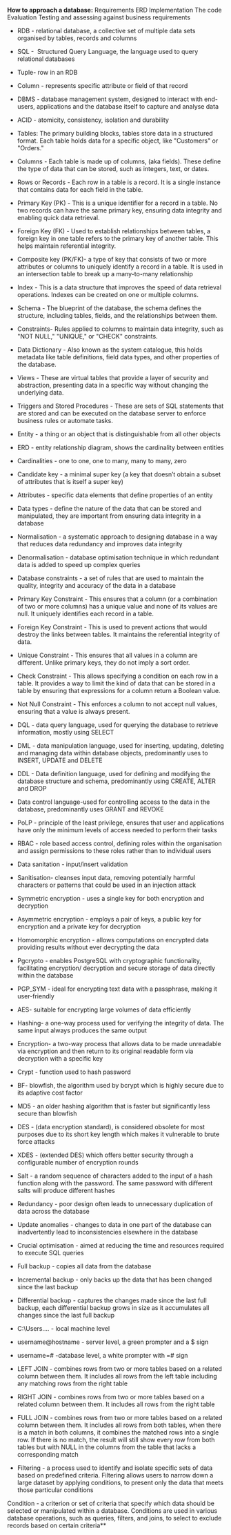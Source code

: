 **How to approach a database:**
	Requirements
		ERD
	Implementation
		The code
	Evaluation
		Testing and assessing against business requirements

- RDB - relational database, a collective set of multiple data sets organised by tables, records and columns 
    
- SQL -  Structured Query Language, the language used to query relational databases
    
- Tuple- row in an RDB
    
- Column - represents specific attribute or field of that record
    
- DBMS - database management system, designed to interact with end-users, applications and the database itself to capture and analyse data
    
- ACID - atomicity, consistency, isolation and durability
    
- Tables: The primary building blocks, tables store data in a structured format. Each table holds data for a specific object, like "Customers" or "Orders."
    
- Columns - Each table is made up of columns, (aka fields). These define the type of data that can be stored, such as integers, text, or dates.
    
- Rows or Records - Each row in a table is a record. It is a single instance that contains data for each field in the table.
    
- Primary Key (PK) - This is a unique identifier for a record in a table. No two records can have the same primary key, ensuring data integrity and enabling quick data retrieval.
    
- Foreign Key (FK) - Used to establish relationships between tables, a foreign key in one table refers to the primary key of another table. This helps maintain referential integrity.
    
- Composite key (PK/FK)- a type of key that consists of two or more attributes or columns to uniquely identify a record in a table. It is used in an intersection table to break up a many-to-many relationship
    
- Index - This is a data structure that improves the speed of data retrieval operations. Indexes can be created on one or multiple columns.
    
- Schema - The blueprint of the database, the schema defines the structure, including tables, fields, and the relationships between them.
    
- Constraints- Rules applied to columns to maintain data integrity, such as "NOT NULL," "UNIQUE," or "CHECK" constraints.
    
- Data Dictionary - Also known as the system catalogue, this holds metadata like table definitions, field data types, and other properties of the database.
    
- Views - These are virtual tables that provide a layer of security and abstraction, presenting data in a specific way without changing the underlying data.
    
- Triggers and Stored Procedures - These are sets of SQL statements that are stored and can be executed on the database server to enforce business rules or automate tasks.
    
- Entity - a thing or an object that is distinguishable from all other objects
    
- ERD - entity relationship diagram, shows the cardinality between entities
    
- Cardinalities - one to one, one to many, many to many, zero 
    
- Candidate key - a minimal super key (a key that doesn’t obtain a subset of attributes that is itself a super key)
    
- Attributes - specific data elements that define properties of an entity 
    
- Data types - define the nature of the data that can be stored and manipulated, they are important from ensuring data integrity in a database 
    
- Normalisation - a systematic approach to designing database in a way that reduces data redundancy and improves data integrity
    
- Denormalisation - database optimisation technique in which redundant data is added to speed up complex queries 
    
- Database constraints - a set of rules that are used to maintain the quality, integrity and accuracy of the data in a database 
    
- Primary Key Constraint - This ensures that a column (or a combination of two or more columns) has a unique value and none of its values are null. It uniquely identifies each record in a table.
    
- Foreign Key Constraint - This is used to prevent actions that would destroy the links between tables. It maintains the referential integrity of data.
    
- Unique Constraint - This ensures that all values in a column are different. Unlike primary keys, they do not imply a sort order.
    
- Check Constraint - This allows specifying a condition on each row in a table. It provides a way to limit the kind of data that can be stored in a table by ensuring that expressions for a column return a Boolean value.
    
- Not Null Constraint - This enforces a column to not accept null values, ensuring that a value is always present.
    

- DQL - data query language, used for querying the database to retrieve information, mostly using SELECT
    
- DML - data manipulation language, used for inserting, updating, deleting and managing data within database objects, predominantly uses to INSERT, UPDATE and DELETE
    
- DDL - Data definition language, used for defining and modifying the database structure and schema, predominantly using CREATE, ALTER and DROP
    
- Data control language-used for controlling access to the data in the database, predominantly uses GRANT and REVOKE
    
- PoLP - principle of the least privilege, ensures that user and applications have only the minimum levels of access needed to perform their tasks 
    
- RBAC - role based access control, defining roles within the organisation and assign permissions to these roles rather than to individual users
    
- Data sanitation - input/insert validation
    
- Sanitisation- cleanses input data, removing potentially harmful characters or patterns that could be used in an injection attack
    
- Symmetric encryption - uses a single key for both encryption and decryption 
    
- Asymmetric encryption - employs a pair of keys, a public key for encryption and a private key for decryption 
    
- Homomorphic encryption - allows computations on encrypted data providing results without ever decrypting the data 
    
- Pgcrypto - enables PostgreSQL with cryptographic functionality, facilitating encryption/ decryption and secure storage of data directly within the database
    
- PGP_SYM - ideal for encrypting text data with a passphrase, making it user-friendly 
    
- AES- suitable for encrypting large volumes of data efficiently 
    
- Hashing- a one-way process used for verifying the integrity of data. The same input always produces the same output 
    
- Encryption- a two-way process that allows data to be made unreadable via encryption and then return to its original readable form via decryption with a specific key 
    
- Crypt - function used to hash password
    
- BF- blowfish, the algorithm used by bcrypt which is highly secure due to its adaptive cost factor 
    
- MD5 - an older hashing algorithm that is faster but significantly less secure than blowfish
    
- DES - (data encryption standard), is considered obsolete for most purposes due to its short key length which makes it vulnerable to brute force attacks
    
- XDES - (extended DES) which offers better security through a configurable number of encryption rounds
    
- Salt - a random sequence of characters added to the input of a hash function along with the password. The same password with different salts will produce different hashes  
    
- Redundancy - poor design often leads to unnecessary duplication of data across the database 
    
- Update anomalies - changes to data in one part of the database can inadvertently lead to inconsistencies elsewhere in the database
    
- Crucial optimisation - aimed at reducing the time and resources required to execute SQL queries 
    
- Full backup - copies all data from the database 
    
- Incremental backup - only backs up the data that has been changed since the last backup
    
- Differential backup - captures the changes made since the last full backup, each differential backup grows in size as it accumulates all changes since the last full backup
    
- C:\Users\.... - local machine level 
    
- username@hostname - server level, a green prompter and a $ sign
    
- username=# -database level, a white prompter with =# sign
    
- LEFT JOIN - combines rows from two or more tables based on a related column between them. It includes all rows from the left table including any matching rows from the right table 
    
- RIGHT JOIN - combines rows from two or more tables based on a related column between them. It includes all rows from the right table 
    
- FULL JOIN - combines rows from two or more tables based on a related column between them. It includes all rows from both tables, when there is a match in both columns, it combines the matched rows into a single row. If there is no match, the result will still show every row from both tables but with NULL in the columns from the table that lacks a corresponding match 
    
- Filtering - a process used to identify and isolate specific sets of data based on predefined criteria. Filtering allows users to narrow down a large dataset by applying conditions, to present only the data that meets those particular conditions 
    

Condition - a criterion or set of criteria that specify which data should be selected or manipulated within a database. Conditions are used in various database operations, such as queries, filters, and joins, to select to exclude records based on certain criteria**
